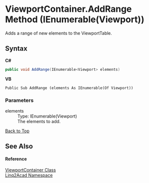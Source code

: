 # ViewportContainer.AddRange Method (IEnumerable(Viewport))
 

Adds a range of new elements to the ViewportTable.

## Syntax

**C#**<br />
``` C#
public void AddRange(IEnumerable<Viewport> elements)
```

**VB**<br />
``` VB
Public Sub AddRange (elements As IEnumerable(Of Viewport))
```


### Parameters
<dl><dt>elements</dt><dd>Type: IEnumerable(Viewport)<br />The elements to add.</dd></dl>
<a href="#ViewportContainerAddRange-Method-IEnumerableViewport">Back to Top</a>

## See Also


#### Reference
<a href="T_Linq2Acad_ViewportContainer.md#ViewportContainer-Class">ViewportContainer Class</a><br /><a href="N_Linq2Acad.md#Linq2Acad-Namespace">Linq2Acad Namespace</a><br />
